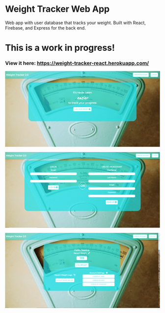# Weight Tracker Web App

Web app with user database that tracks your weight. Built with React, Firebase, and Express for the back end. 

# This is a work in progress!

### View it here: https://weight-tracker-react.herokuapp.com/

![homepage](homescreen.PNG)

![userlogin](userlogin.PNG)

![userinterface](userinterface.PNG)
